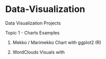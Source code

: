 # Data-Visualization 
Data Visualization Projects

Topic 1 - Charts Examples

1) Mekko / Marimekko Chart with ggplot2 (R)

2) WordClouds Visuals with 
